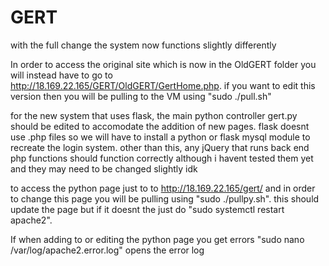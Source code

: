 # GERT

with the full change the system now functions slightly differently

In order to access the original site which is now in the OldGERT folder you will instead have to go to http://18.169.22.165/GERT/OldGERT/GertHome.php. if you want to edit this version then you will be pulling to the VM using "sudo ./pull.sh"

for the new system that uses flask, the main python controller gert.py should be edited to accomodate the addition of new pages. flask doesnt use .php files so we will have to install a python or flask mysql module to recreate the login system. other than this, any jQuery that runs back end php functions should function correctly although i havent tested them yet and they may need to be changed slightly idk

to access the python page just to to http://18.169.22.165/gert/ and in order to change this page you will be pulling using "sudo ./pullpy.sh". this should update the page but if it doesnt the just do "sudo systemctl restart apache2". 

If when adding to or editing the python page you get errors "sudo nano /var/log/apache2.error.log" opens the error log
